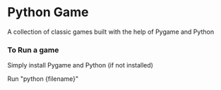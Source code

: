 # Python Game
A collection of classic games built with the help of Pygame and Python

### To Run a game
Simply install Pygame and Python (if not installed)

Run "python {filename}"

